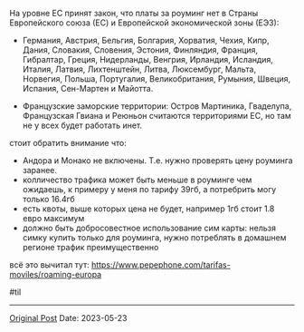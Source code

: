 На уровне ЕС принят закон, что платы за роуминг нет в Страны Европейского союза (ЕС) и Европейской экономической зоны (ЕЭЗ):

* Германия, Австрия, Бельгия, Болгария, Хорватия, Чехия, Кипр, Дания, Словакия, Словения, Эстония, Финляндия, Франция, Гибралтар, Греция, Нидерланды, Венгрия, Ирландия, Исландия, Италия, Латвия, Лихтенштейн, Литва, Люксембург, Мальта, Норвегия, Польша, Португалия, Великобритания, Румыния, Швеция, Испания, Сен-Мартен и Майотта. 

* Французские заморские территории: Остров Мартиника, Гваделупа, Французская Гвиана и Реюньон считаются территориями ЕС, но там не у всех будет работать инет.

стоит обратить внимание что:
* Андора и Монако не включены. Т.е. нужно проверять цену роуминга заранее.
* колличество трафика может быть меньше в роуминге чем ожидаешь, к примеру у меня по тарифу 39гб, а потребрить могу только 16.4гб
* есть квоты, выше которых цена не будет, например 1гб стоит 1.8 евро максимум
* должно быть добросовестное использование сим карты: нельзя симку купить только для роуминга, нужно потреблять в домашнем регионе трафик преимущественно

всё это вычитал тут: https://www.pepephone.com/tarifas-moviles/roaming-europa

#til

---
[Original Post](https://t.me/lev2tarragona/1255)
Date: 2023-05-23
